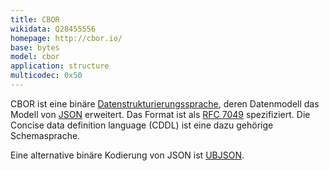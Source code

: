 ```yaml
---
title: CBOR
wikidata: Q28455556
homepage: http://cbor.io/
base: bytes
model: cbor
application: structure
multicodec: 0x50
---
```


CBOR ist eine binäre [Datenstrukturierungssprache](structure), deren
Datenmodell das Modell von [JSON](json) erweitert. Das Format ist als [RFC
7049](https://tools.ietf.org/html/rfc7049) spezifiziert.  Die Concise data
definition language (CDDL) ist eine dazu gehörige Schemasprache.

Eine alternative binäre Kodierung von JSON ist [UBJSON](ubjson).
